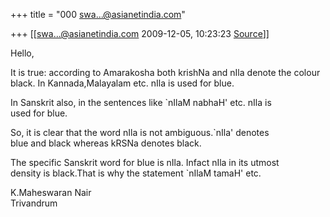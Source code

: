 +++
title = "000 swa...@asianetindia.com"

+++
[[swa...@asianetindia.com	2009-12-05, 10:23:23 [Source](https://groups.google.com/g/bvparishat/c/CjW4vrelTao)]]



Hello,

It is true: according to Amarakosha both krishNa and nIla denote the colour  
black. In Kannada,Malayalam etc. nIla is used for blue.

In Sanskrit also, in the sentences like \`nIlaM nabhaH' etc. nIla is  
used for blue.

So, it is clear that the word nIla is not ambiguous.\`nIla' denotes  
blue and black whereas kRSNa denotes black.

The specific Sanskrit word for blue is nIla. Infact nIla in its utmost  
density is black.That is why the statement \`nIlaM tamaH' etc.

K.Maheswaran Nair  
Trivandrum

  


